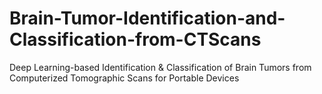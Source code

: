 # Brain-Tumor-Identification-and-Classification-from-CTScans
Deep Learning-based Identification &amp; Classification of Brain Tumors from Computerized Tomographic Scans for Portable Devices
